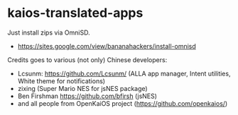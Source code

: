 # kaios-translated-apps

Just install zips via OmniSD.
* https://sites.google.com/view/bananahackers/install-omnisd

Credits goes to various (not only) Chinese developers:
* Lcsunm: https://github.com/Lcsunm/ (ALLA app manager, Intent utilities, White theme for notifications)
* zixing (Super Mario NES for jsNES package)
* Ben Firshman https://github.com/bfirsh (jsNES)
* and all people from OpenKaiOS project (https://github.com/openkaios/)
